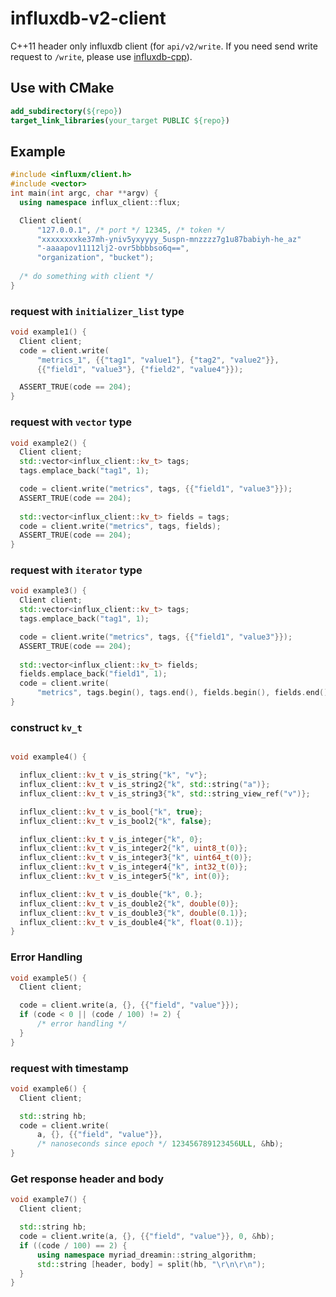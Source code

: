 
# influxdb-v2-client

C++11 header only influxdb client (for `api/v2/write`. If you need send write request to `/write`, please use [influxdb-cpp](https://github.com/orca-zhang/influxdb-cpp)).

## Use with CMake

```cmake
add_subdirectory(${repo})
target_link_libraries(your_target PUBLIC ${repo})
```

## Example

```c++
#include <influxm/client.h>
#include <vector>
int main(int argc, char **argv) {
  using namespace influx_client::flux;

  Client client(
      "127.0.0.1", /* port */ 12345, /* token */
      "xxxxxxxxke37mh-yniv5yxyyyy_5uspn-mnzzzz7g1u87babiyh-he_az"
      "-aaaapov11112lj2-ovr5bbbbso6q==",
      "organization", "bucket");
  
  /* do something with client */
}

```

### request with `initializer_list` type

```c++
void example1() {
  Client client;
  code = client.write(
      "metrics_1", {{"tag1", "value1"}, {"tag2", "value2"}},
      {{"field1", "value3"}, {"field2", "value4"}});

  ASSERT_TRUE(code == 204);
}

```

### request with `vector` type

```c++
void example2() {
  Client client;
  std::vector<influx_client::kv_t> tags;
  tags.emplace_back("tag1", 1);

  code = client.write("metrics", tags, {{"field1", "value3"}});
  ASSERT_TRUE(code == 204);
  
  std::vector<influx_client::kv_t> fields = tags;
  code = client.write("metrics", tags, fields);
  ASSERT_TRUE(code == 204);
}
```

### request with `iterator` type

```c++
void example3() {
  Client client;
  std::vector<influx_client::kv_t> tags;
  tags.emplace_back("tag1", 1);

  code = client.write("metrics", tags, {{"field1", "value3"}});
  ASSERT_TRUE(code == 204);
  
  std::vector<influx_client::kv_t> fields;
  fields.emplace_back("field1", 1);
  code = client.write(
      "metrics", tags.begin(), tags.end(), fields.begin(), fields.end());
}
```

### construct `kv_t`

```c++

void example4() {

  influx_client::kv_t v_is_string{"k", "v"};
  influx_client::kv_t v_is_string2{"k", std::string("a")};
  influx_client::kv_t v_is_string3{"k", std::string_view_ref("v")};

  influx_client::kv_t v_is_bool{"k", true};
  influx_client::kv_t v_is_bool2{"k", false};

  influx_client::kv_t v_is_integer{"k", 0};
  influx_client::kv_t v_is_integer2{"k", uint8_t(0)};
  influx_client::kv_t v_is_integer3{"k", uint64_t(0)};
  influx_client::kv_t v_is_integer4{"k", int32_t(0)};
  influx_client::kv_t v_is_integer5{"k", int(0)};

  influx_client::kv_t v_is_double{"k", 0.};
  influx_client::kv_t v_is_double2{"k", double(0)};
  influx_client::kv_t v_is_double3{"k", double(0.1)};
  influx_client::kv_t v_is_double4{"k", float(0.1)};
}

```

### Error Handling

```c++
void example5() {
  Client client;

  code = client.write(a, {}, {{"field", "value"}});
  if (code < 0 || (code / 100) != 2) {
      /* error handling */
  }
}
```

### request with timestamp

```c++
void example6() {
  Client client;

  std::string hb;
  code = client.write(
      a, {}, {{"field", "value"}},
      /* nanoseconds since epoch */ 123456789123456ULL, &hb);
}
```

### Get response header and body

```c++
void example7() {
  Client client;

  std::string hb;
  code = client.write(a, {}, {{"field", "value"}}, 0, &hb);
  if ((code / 100) == 2) {
      using namespace myriad_dreamin::string_algorithm;
      std::string [header, body] = split(hb, "\r\n\r\n");
  }
}
```
